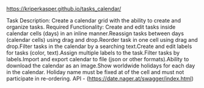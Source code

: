 https://kriperkasper.github.io/tasks_calendar/


Task Description: Create a calendar grid with the ability to create and organize tasks. Required Functionality: Create and edit tasks inside calendar cells (days) in an inline manner.Reassign tasks between days (calendar cells) using drag and drop.Reorder task in one cell using drag and drop.Filter tasks in the calendar by a searching text.Create and edit labels for tasks (color, text).Assign multiple labels to the task.Filter tasks by labels.Import and export calendar to file (json or other formats).Ability to download the calendar as an image.Show worldwide holidays for each day in the calendar. Holiday name must be fixed at of the cell and must not participate in re-ordering. API - (https://date.nager.at/swagger/index.html)
